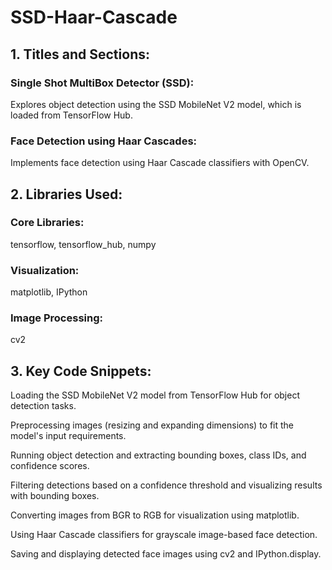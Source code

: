 # SSD-Haar-Cascade

## 1. Titles and Sections:

### Single Shot MultiBox Detector (SSD):
Explores object detection using the SSD MobileNet V2 model, which is loaded from TensorFlow Hub.

### Face Detection using Haar Cascades: 
Implements face detection using Haar Cascade classifiers with OpenCV.

## 2. Libraries Used:

### Core Libraries:
tensorflow, tensorflow_hub, numpy

### Visualization: 
matplotlib, IPython

### Image Processing: 
cv2

## 3. Key Code Snippets:

Loading the SSD MobileNet V2 model from TensorFlow Hub for object detection tasks.

Preprocessing images (resizing and expanding dimensions) to fit the model's input requirements.

Running object detection and extracting bounding boxes, class IDs, and confidence scores.

Filtering detections based on a confidence threshold and visualizing results with bounding boxes.

Converting images from BGR to RGB for visualization using matplotlib.

Using Haar Cascade classifiers for grayscale image-based face detection.

Saving and displaying detected face images using cv2 and IPython.display.
